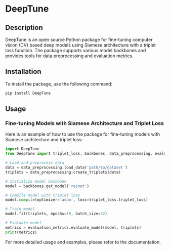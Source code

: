 # DeepTune

## Description

DeepTune is an open source Python package for fine-tuning computer vision (CV) based deep models using Siamese architecture with a triplet loss function. The package supports various model backbones and provides tools for data preprocessing and evaluation metrics.

## Installation

To install the package, use the following command:

```bash
pip install DeepTune
```

## Usage

### Fine-tuning Models with Siamese Architecture and Triplet Loss

Here is an example of how to use the package for fine-tuning models with Siamese architecture and triplet loss:

```python
import DeepTune
from DeepTune import triplet_loss, backbones, data_preprocessing, evaluation_metrics

# Load and preprocess data
data = data_preprocessing.load_data('path/to/dataset')
triplets = data_preprocessing.create_triplets(data)

# Initialize model backbone
model = backbones.get_model('resnet')

# Compile model with triplet loss
model.compile(optimizer='adam', loss=triplet_loss.triplet_loss)

# Train model
model.fit(triplets, epochs=10, batch_size=32)

# Evaluate model
metrics = evaluation_metrics.evaluate_model(model, triplets)
print(metrics)
```

For more detailed usage and examples, please refer to the documentation.
